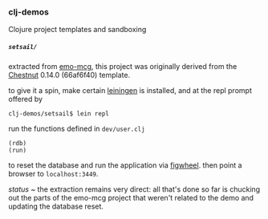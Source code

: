 ### clj-demos

Clojure project templates and sandboxing

##### `setsail/`

extracted from [emo-mcg](http://github.com/ransomw/emo-mcg),
this project was originally derived from the
[Chestnut](https://github.com/plexus/chestnut) 0.14.0 (66af6f40)
template.

to give it a spin, make certain
[leiningen](https://leiningen.org)
is installed, and at the repl prompt offered by

```
clj-demos/setsail$ lein repl
```

run the functions defined in `dev/user.clj`

```
(rdb)
(run)
```

to reset the database and run the application via
[figwheel](https://github.com/bhauman/lein-figwheel).
then point a browser to `localhost:3449`.

_status_ ~ the extraction remains very direct:
all that's done so far is chucking out the parts of the emo-mcg project
that weren't related to the demo and updating the database reset.
